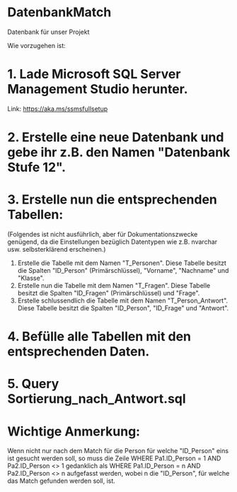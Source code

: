 # DatenbankMatch
Datenbank für unser Projekt

Wie vorzugehen ist:

# 1. Lade Microsoft SQL Server Management Studio herunter.
Link: https://aka.ms/ssmsfullsetup

# 2. Erstelle eine neue Datenbank und gebe ihr z.B. den Namen "Datenbank Stufe 12".

# 3. Erstelle nun die entsprechenden Tabellen:

(Folgendes ist nicht ausführlich, aber für Dokumentationszwecke genügend, da die Einstellungen bezüglich Datentypen wie z.B. nvarchar usw. selbsterklärend erscheinen.)
1. Erstelle die Tabelle mit dem Namen "T_Personen". Diese Tabelle besitzt die Spalten "ID_Person" (Primärschlüssel), "Vorname", "Nachname" und "Klasse".
2. Erstelle nun die Tabelle mit dem Namen "T_Fragen". Diese Tabelle besitzt die Spalten "ID_Fragen" (Primärschlüssel) und "Frage".
3. Erstelle schlussendlich die Tabelle mit dem Namen "T_Person_Antwort". Diese Tabelle besitzt die Spalten "ID_Person", "ID_Frage" und "Antwort".

# 4. Befülle alle Tabellen mit den entsprechenden Daten.
# 5. Query Sortierung_nach_Antwort.sql

# Wichtige Anmerkung:

Wenn nicht nur nach dem Match für die Person für welche "ID_Person" eins ist gesucht werden soll, so muss die Zeile WHERE Pa1.ID_Person = 1 AND Pa2.ID_Person <> 1 gedanklich als 
WHERE Pa1.ID_Person = n AND Pa2.ID_Person <> n aufgefasst werden, wobei n die "ID_Person", für welche das Match gefunden werden soll, ist.  

